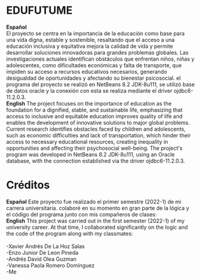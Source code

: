 # EDUFUTUME
**Español**
<br>
El proyecto se centra en la importancia de la educación como base para una vida digna, estable y sostenible, resaltando que el acceso a una educación inclusiva y equitativa mejora la calidad de vida y permite desarrollar soluciones innovadoras para grandes problemas globales. Las investigaciones actuales identifican obstáculos que enfrentan niños, niñas y adolescentes, como dificultades económicas y falta de transporte, que impiden su acceso a recursos educativos necesarios, generando desigualdad de oportunidades y afectando su bienestar psicosocial.
el programa del proyecto se realizó en NetBeans 8.2 JDK-8u111, se utilizó base de datos oracle y la conexión con esta se realiza mediante el driver ojdbc6-11.2.0.3.
<br>
**English**
The project focuses on the importance of education as the foundation for a dignified, stable, and sustainable life, emphasizing that access to inclusive and equitable education improves quality of life and enables the development of innovative solutions to major global problems. Current research identifies obstacles faced by children and adolescents, such as economic difficulties and lack of transportation, which hinder their access to necessary educational resources, creating inequality in opportunities and affecting their psychosocial well-being.
The project's program was developed in NetBeans 8.2 JDK-8u111, using an Oracle database, with the connection established via the driver ojdbc6-11.2.0.3.

# Créditos
**Español**
Este proyecto fue realizado el primer semestre (2022-1) de mi carrera universitaria. colaboré en su momento en gran parte de la lógica y el código del programa junto con mis compañeros de clases:
<br>
**English**
This project was carried out in the first semester (2022-1) of my university career. At that time, I collaborated significantly on the logic and the code of the program along with my classmates:
<br>
<br>
-Xavier Andrés De La Hoz Salas<br>
-Enzo Junior De Leon Pineda<br>
-Andrés David Olea Guzman<br>
-Vanessa Paola Romero Domínguez<br>
-Me
